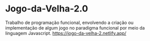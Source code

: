# Jogo-da-Velha-2.0
Trabalho de programação funcional, envolvendo a criação ou implementação de algum jogo no paradigma funcional por meio da linguagem Javascript.
https://jogo-da-velha-2.netlify.app/
